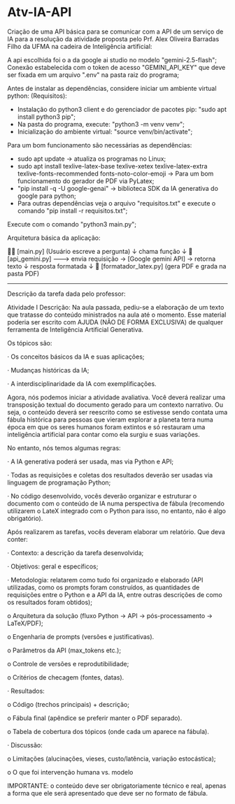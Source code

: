 # Atv-IA-API

Criação de uma API básica para se comunicar com a API de um serviço de IA para a resolução da atividade proposta pelo Prf. Alex Oliveira Barradas Filho da UFMA na cadeira de Inteligência artificial:

A api escolhida foi o a da google ai studio no modelo "gemini-2.5-flash";
Conexão estabelecida com o token de acesso "GEMINI_API_KEY" que deve ser fixada em um arquivo ".env" na pasta raiz do programa;

Antes de instalar as dependências, considere iniciar um ambiente virtual python:
(Requisitos):

- Instalação do python3 client e do gerenciador de pacotes pip: "sudo apt install python3 pip";
- Na pasta do programa, execute: "python3 -m venv venv";
- Inicialização do ambiente virtual: "source venv/bin/activate";

Para um bom funcionamento são necessárias as dependências:

- sudo apt update -> atualiza os programas no Linux;
- sudo apt install texlive-latex-base texlive-xetex texlive-latex-extra texlive-fonts-recommended fonts-noto-color-emoji -> Para um bom funcionamento do gerador de PDF via PyLatex;
- "pip install -q -U google-genai" -> biblioteca SDK da IA generativa do google para python;
- Para outras dependências veja o arquivo "requisitos.txt" e execute o comando "pip install -r requisitos.txt";

Execute com o comando "python3 main.py";

Arquitetura básica da aplicação:

🙋🏻 [main.py] (Usuário escreve a pergunta)
↓
chama função
↓
🤖 [api_gemini.py] ---> envia requisição → [Google gemini API] → retorna texto
↓
resposta formatada
↓
📝 [formatador_latex.py] (gera PDF e grada na pasta PDF)

---

Descrição da tarefa dada pelo professor:

Atividade I
Descrição:
Na aula passada, pediu-se a elaboração de um texto que tratasse do conteúdo ministrados na aula até o momento. Esse material poderia ser escrito com AJUDA (NÃO DE FORMA EXCLUSIVA) de qualquer ferramenta de Inteligência Artificial Generativa.

Os tópicos são:

· Os conceitos básicos da IA e suas aplicações;

· Mudanças históricas da IA;

· A interdisciplinaridade da IA com exemplificações.

Agora, nós podemos iniciar a atividade avaliativa. Você deverá realizar uma transposição textual do documento gerado para um contexto narrativo. Ou seja, o conteúdo deverá ser reescrito como se estivesse sendo contata uma fábula histórica para pessoas que vieram explorar a planeta terra numa época em que os seres humanos foram extintos e só restauram uma inteligência artificial para contar como ela surgiu e suas variações.

No entanto, nós temos algumas regras:

· A IA generativa poderá ser usada, mas via Python e API;

· Todas as requisições e coletas dos resultados deverão ser usadas via linguagem de programação Python;

· No código desenvolvido, vocês deverão organizar e estruturar o documento com o conteúdo de IA numa perspectiva de fábula (recomendo utilizarem o LateX integrado com o Python para isso, no entanto, não é algo obrigatório).

Após realizarem as tarefas, vocês deveram elaborar um relatório. Que deva conter:

· Contexto: a descrição da tarefa desenvolvida;

· Objetivos: geral e específicos;

· Metodologia: relatarem como tudo foi organizado e elaborado (API utilizadas, como os prompts foram construídos, as quantidades de requisições entre o Python e a API da IA, entre outras descrições de como os resultados foram obtidos);

o Arquitetura da solução (fluxo Python → API → pós-processamento → LaTeX/PDF);

o Engenharia de prompts (versões e justificativas).

o Parâmetros da API (max_tokens etc.);

o Controle de versões e reprodutibilidade;

o Critérios de checagem (fontes, datas).

· Resultados:

o Código (trechos principais) + descrição;

o Fábula final (apêndice se preferir manter o PDF separado).

o Tabela de cobertura dos tópicos (onde cada um aparece na fábula).

· Discussão:

o Limitações (alucinações, vieses, custo/latência, variação estocástica);

o O que foi intervenção humana vs. modelo

IMPORTANTE: o conteúdo deve ser obrigatoriamente técnico e real, apenas a forma que ele será apresentado que deve ser no formato de fábula.
